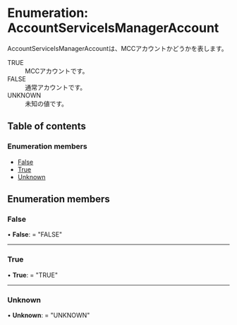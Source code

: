 # Enumeration: AccountServiceIsManagerAccount


<div lang=\"ja\">AccountServiceIsManagerAccountは、MCCアカウントかどうかを表します。</div>  <dl class=term>   <dt class=\"term__item\">TRUE</dt>   <dd class=\"term__desc\"><span lang=\"ja\">MCCアカウントです。</span></dd>   <dt class=\"term__item\">FALSE</dt>   <dd class=\"term__desc\"><span lang=\"ja\">通常アカウントです。</span></dd>   <dt class=\"term__item\">UNKNOWN</dt>   <dd class=\"term__desc\"><span lang=\"ja\">未知の値です。</span></dd> </dl>

## Table of contents

### Enumeration members

- [False](accountserviceismanageraccount.md#false)
- [True](accountserviceismanageraccount.md#true)
- [Unknown](accountserviceismanageraccount.md#unknown)

## Enumeration members

### False

• **False**: = "FALSE"

___

### True

• **True**: = "TRUE"

___

### Unknown

• **Unknown**: = "UNKNOWN"
